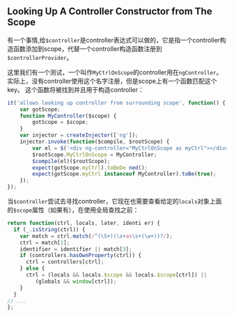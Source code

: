 ## Looking Up A Controller Constructor from The Scope
有一个事情,给`$controller`是controller表达式可以做的，它是指一个controller构造函数添加到scope，代替一个controller构造函数注册到`$controllerProvider`。

这里我们有一个测试，一个叫作`MyCtrlOnScope`的controller用在`ngController`。实际上，没有controller使用这个名字注册，但是scope上有一个函数匹配这个key。
这个函数将被找到并且用于构造controller：
```js
it('allows looking up controller from surrounding scope', function() {
    var gotScope;
    function MyController($scope) {
        gotScope = $scope;
    }
    var injector = createInjector(['ng']);
    injector.invoke(function($compile, $rootScope) {
        var el = $('<div ng-controller="MyCtrlOnScope as myCtrl"></div>');
        $rootScope.MyCtrlOnScope = MyController;
        $compile(el)($rootScope);
        expect(gotScope.myCtrl).toBeDe ned();
        expect(gotScope.myCtrl instanceof MyController).toBe(true);
    });
});
```
当`$controller`尝试去寻找controller，它现在也需要查看给定的`locals`对象上面的`$scope`属性（如果有），在使用全局查找之前：
```js
return function(ctrl, locals, later, identi er) {
  if (_.isString(ctrl)) {
    var match = ctrl.match(/^(\S+)(\s+as\s+(\w+))?/);
    ctrl = match[1];
    identifier = identifier || match[3];
    if (controllers.hasOwnProperty(ctrl)) {
      ctrl = controllers[ctrl];
    } else {
      ctrl = (locals && locals.$scope && locals.$scope[ctrl]) ||
         (globals && window[ctrl]);
    } 
  }
// ...
};
```